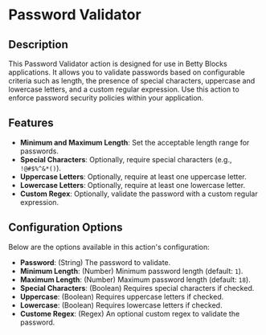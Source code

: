 # Password Validator

## Description

This Password Validator action is designed for use in Betty Blocks applications. It allows you to validate passwords based on configurable criteria such as length, the presence of special characters, uppercase and lowercase letters, and a custom regular expression. Use this action to enforce password security policies within your application.

## Features

- **Minimum and Maximum Length**: Set the acceptable length range for passwords.
- **Special Characters**: Optionally, require special characters (e.g., `!@#$%^&*()`).
- **Uppercase Letters**: Optionally, require at least one uppercase letter.
- **Lowercase Letters**: Optionally, require at least one lowercase letter.
- **Custom Regex**: Optionally, validate the password with a custom regular expression.


## Configuration Options

Below are the options available in this action's configuration:

- **Password**: (String) The password to validate.
- **Minimum Length**: (Number) Minimum password length (default: `1`).
- **Maximum Length**: (Number) Maximum password length (default: `18`).
- **Special Characters**: (Boolean) Requires special characters if checked. 
- **Uppercase**: (Boolean) Requires uppercase letters if checked.
- **Lowercase**: (Boolean) Requires lowercase letters if checked.
- **Custome Regex**: (Regex) An optional custom regex to validate the password.


